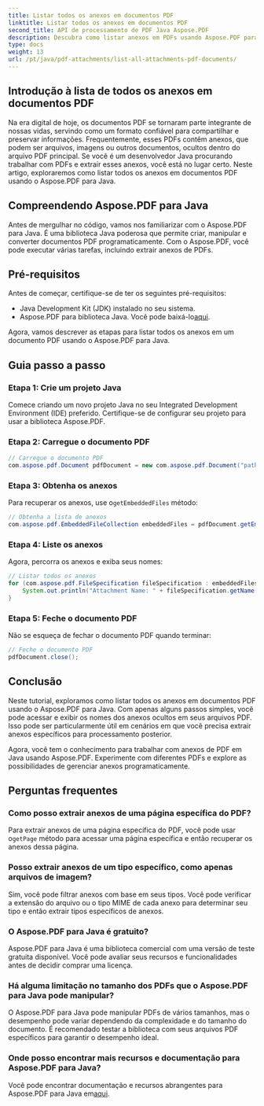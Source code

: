 ```yaml
---
title: Listar todos os anexos em documentos PDF
linktitle: Listar todos os anexos em documentos PDF
second_title: API de processamento de PDF Java Aspose.PDF
description: Descubra como listar anexos em PDFs usando Aspose.PDF para Java. Guia passo a passo para extrair anexos de PDF com facilidade.
type: docs
weight: 13
url: /pt/java/pdf-attachments/list-all-attachments-pdf-documents/
---
```


## Introdução à lista de todos os anexos em documentos PDF

Na era digital de hoje, os documentos PDF se tornaram parte integrante de nossas vidas, servindo como um formato confiável para compartilhar e preservar informações. Frequentemente, esses PDFs contêm anexos, que podem ser arquivos, imagens ou outros documentos, ocultos dentro do arquivo PDF principal. Se você é um desenvolvedor Java procurando trabalhar com PDFs e extrair esses anexos, você está no lugar certo. Neste artigo, exploraremos como listar todos os anexos em documentos PDF usando o Aspose.PDF para Java.

## Compreendendo Aspose.PDF para Java

Antes de mergulhar no código, vamos nos familiarizar com o Aspose.PDF para Java. É uma biblioteca Java poderosa que permite criar, manipular e converter documentos PDF programaticamente. Com o Aspose.PDF, você pode executar várias tarefas, incluindo extrair anexos de PDFs.

## Pré-requisitos

Antes de começar, certifique-se de ter os seguintes pré-requisitos:

- Java Development Kit (JDK) instalado no seu sistema.
-  Aspose.PDF para biblioteca Java. Você pode baixá-lo[aqui](https://releases.aspose.com/pdf/java/).

Agora, vamos descrever as etapas para listar todos os anexos em um documento PDF usando o Aspose.PDF para Java.

## Guia passo a passo

### Etapa 1: Crie um projeto Java

Comece criando um novo projeto Java no seu Integrated Development Environment (IDE) preferido. Certifique-se de configurar seu projeto para usar a biblioteca Aspose.PDF.

### Etapa 2: Carregue o documento PDF

```java
// Carregue o documento PDF
com.aspose.pdf.Document pdfDocument = new com.aspose.pdf.Document("path_to_your_pdf.pdf");
```

### Etapa 3: Obtenha os anexos

 Para recuperar os anexos, use o`getEmbeddedFiles` método:

```java
// Obtenha a lista de anexos
com.aspose.pdf.EmbeddedFileCollection embeddedFiles = pdfDocument.getEmbeddedFiles();
```

### Etapa 4: Liste os anexos

Agora, percorra os anexos e exiba seus nomes:

```java
// Listar todos os anexos
for (com.aspose.pdf.FileSpecification fileSpecification : embeddedFiles) {
    System.out.println("Attachment Name: " + fileSpecification.getName());
}
```

### Etapa 5: Feche o documento PDF

Não se esqueça de fechar o documento PDF quando terminar:

```java
// Feche o documento PDF
pdfDocument.close();
```

## Conclusão

Neste tutorial, exploramos como listar todos os anexos em documentos PDF usando o Aspose.PDF para Java. Com apenas alguns passos simples, você pode acessar e exibir os nomes dos anexos ocultos em seus arquivos PDF. Isso pode ser particularmente útil em cenários em que você precisa extrair anexos específicos para processamento posterior.

Agora, você tem o conhecimento para trabalhar com anexos de PDF em Java usando Aspose.PDF. Experimente com diferentes PDFs e explore as possibilidades de gerenciar anexos programaticamente.

## Perguntas frequentes

### Como posso extrair anexos de uma página específica do PDF?

 Para extrair anexos de uma página específica do PDF, você pode usar o`getPage` método para acessar uma página específica e então recuperar os anexos dessa página.

### Posso extrair anexos de um tipo específico, como apenas arquivos de imagem?

Sim, você pode filtrar anexos com base em seus tipos. Você pode verificar a extensão do arquivo ou o tipo MIME de cada anexo para determinar seu tipo e então extrair tipos específicos de anexos.

### O Aspose.PDF para Java é gratuito?

Aspose.PDF para Java é uma biblioteca comercial com uma versão de teste gratuita disponível. Você pode avaliar seus recursos e funcionalidades antes de decidir comprar uma licença.

### Há alguma limitação no tamanho dos PDFs que o Aspose.PDF para Java pode manipular?

O Aspose.PDF para Java pode manipular PDFs de vários tamanhos, mas o desempenho pode variar dependendo da complexidade e do tamanho do documento. É recomendado testar a biblioteca com seus arquivos PDF específicos para garantir o desempenho ideal.

### Onde posso encontrar mais recursos e documentação para Aspose.PDF para Java?

 Você pode encontrar documentação e recursos abrangentes para Aspose.PDF para Java em[aqui](https://reference.aspose.com/pdf/java/).